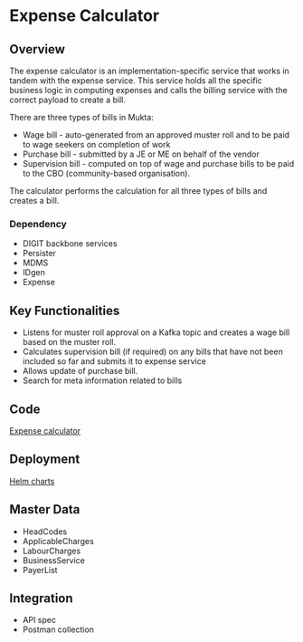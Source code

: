 # Expense Calculator

## Overview

The expense calculator is an implementation-specific service that works in tandem with the expense service. This service holds all the specific business logic in computing expenses and calls the billing service with the correct payload to create a bill.

There are three types of bills in Mukta:

* Wage bill - auto-generated from an approved muster roll and to be paid to wage seekers on completion of work
* Purchase bill - submitted by a JE or ME on behalf of the vendor
* Supervision bill - computed on top of wage and purchase bills to be paid to the CBO (community-based organisation).&#x20;

The calculator performs the calculation for all three types of bills and creates a bill.&#x20;

### Dependency

* DIGIT backbone services
* Persister
* MDMS
* IDgen
* Expense

## Key Functionalities

* Listens for muster roll approval on a Kafka topic and creates a wage bill based on the muster roll.
* Calculates supervision bill (if required) on any bills that have not been included so far and submits it to expense service
* Allows update of purchase bill.
* Search for meta information related to bills

## Code

[Expense calculator](https://github.com/egovernments/DIGIT-Works/tree/master/backend/expense-calculator)

## Deployment

[Helm charts](https://github.com/egovernments/DIGIT-DevOps/tree/digit-works/deploy-as-code/helm/charts/digit-works/backend/expense-calculator)

## Master Data&#x20;

* HeadCodes
* ApplicableCharges
* LabourCharges
* BusinessService
* PayerList

## Integration

* API spec
* Postman collection
